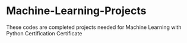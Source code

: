 # Machine-Learning-Projects
These codes are completed projects needed for Machine Learning with Python Certification Certificate
